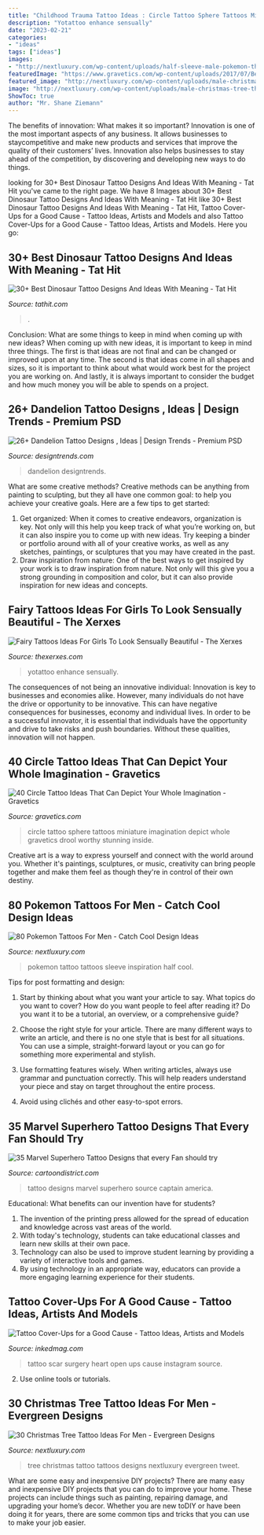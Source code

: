 ```yaml
---
title: "Childhood Trauma Tattoo Ideas : Circle Tattoo Sphere Tattoos Miniature Imagination Depict Whole Gravetics Drool Worthy Stunning Inside"
description: "Yotattoo enhance sensually"
date: "2023-02-21"
categories:
- "ideas"
tags: ["ideas"]
images:
- "http://nextluxury.com/wp-content/uploads/half-sleeve-male-pokemon-themed-half-sleeve-tattoo-design-inspiration.jpg"
featuredImage: "https://www.gravetics.com/wp-content/uploads/2017/07/Bedroom-Miniture-Circle-Tattoo.jpg"
featured_image: "http://nextluxury.com/wp-content/uploads/male-christmas-tree-themed-tattoos.jpg"
image: "http://nextluxury.com/wp-content/uploads/male-christmas-tree-themed-tattoos.jpg"
ShowToc: true
author: "Mr. Shane Ziemann"
---
```



The benefits of innovation: What makes it so important?
Innovation is one of the most important aspects of any business. It allows businesses to staycompetitive and make new products and services that improve the quality of their customers’ lives. Innovation also helps businesses to stay ahead of the competition, by discovering and developing new ways to do things.

	

		
looking for 30+ Best Dinosaur Tattoo Designs And Ideas With Meaning - Tat Hit you've came to the right page. We have 8 Images about 30+ Best Dinosaur Tattoo Designs And Ideas With Meaning - Tat Hit like 30+ Best Dinosaur Tattoo Designs And Ideas With Meaning - Tat Hit, Tattoo Cover-Ups for a Good Cause - Tattoo Ideas, Artists and Models and also Tattoo Cover-Ups for a Good Cause - Tattoo Ideas, Artists and Models. Here you go:
		
    
## 30+ Best Dinosaur Tattoo Designs And Ideas With Meaning - Tat Hit

<img loading=lazy src="http://www.tathit.com/wp-content/uploads/2020/05/dino-tattoo-drawing.jpg" onerror="this.onerror=null;this.src='https://tse4.mm.bing.net/th?id=OIP.jvcc-BASZWyK7h2Bm3MJPQHaFb&amp;pid=15.1';" alt="30+ Best Dinosaur Tattoo Designs And Ideas With Meaning - Tat Hit">

_Source: tathit.com_

>. 

	

Conclusion: What are some things to keep in mind when coming up with new ideas?
When coming up with new ideas, it is important to keep in mind three things. The first is that ideas are not final and can be changed or improved upon at any time. The second is that ideas come in all shapes and sizes, so it is important to think about what would work best for the project you are working on. And lastly, it is always important to consider the budget and how much money you will be able to spends on a project.

    
## 26+ Dandelion Tattoo Designs , Ideas | Design Trends - Premium PSD

<img loading=lazy src="https://images.designtrends.com/wp-content/uploads/2016/03/28072710/Awesome-Colorful-Tattoo.jpg" onerror="this.onerror=null;this.src='https://tse3.mm.bing.net/th?id=OIP.e5nQxs2VBE0t0PYpMPW8KQHaHa&amp;pid=15.1';" alt="26+ Dandelion Tattoo Designs , Ideas | Design Trends - Premium PSD">

_Source: designtrends.com_

>dandelion designtrends. 

	

What are some creative methods?
Creative methods can be anything from painting to sculpting, but they all have one common goal: to help you achieve your creative goals. Here are a few tips to get started: 
1. Get organized: When it comes to creative endeavors, organization is key. Not only will this help you keep track of what you’re working on, but it can also inspire you to come up with new ideas. Try keeping a binder or portfolio around with all of your creative works, as well as any sketches, paintings, or sculptures that you may have created in the past. 
2. Draw inspiration from nature: One of the best ways to get inspired by your work is to draw inspiration from nature. Not only will this give you a strong grounding in composition and color, but it can also provide inspiration for new ideas and concepts.

    
## Fairy Tattoos Ideas For Girls To Look Sensually Beautiful - The Xerxes

<img loading=lazy src="https://www.thexerxes.com/wp-content/uploads/2016/03/Fairy-Tattoo-Design-Images.jpg" onerror="this.onerror=null;this.src='https://tse2.mm.bing.net/th?id=OIP.VIhrGGLOAER7Sn4NxtQJTAHaKe&amp;pid=15.1';" alt="Fairy Tattoos Ideas For Girls To Look Sensually Beautiful - The Xerxes">

_Source: thexerxes.com_

>yotattoo enhance sensually. 

	

The consequences of not being an innovative individual:
Innovation is key to businesses and economies alike. However, many individuals do not have the drive or opportunity to be innovative. This can have negative consequences for businesses, economy and individual lives. In order to be a successful innovator, it is essential that individuals have the opportunity and drive to take risks and push boundaries. Without these qualities, innovation will not happen.

    
## 40 Circle Tattoo Ideas That Can Depict Your Whole Imagination - Gravetics

<img loading=lazy src="https://www.gravetics.com/wp-content/uploads/2017/07/Bedroom-Miniture-Circle-Tattoo.jpg" onerror="this.onerror=null;this.src='https://tse4.mm.bing.net/th?id=OIP.fDM5lOqM06NT-4v2-hAXgAHaHa&amp;pid=15.1';" alt="40 Circle Tattoo Ideas That Can Depict Your Whole Imagination - Gravetics">

_Source: gravetics.com_

>circle tattoo sphere tattoos miniature imagination depict whole gravetics drool worthy stunning inside. 

	

Creative art is a way to express yourself and connect with the world around you. Whether it's paintings, sculptures, or music, creativity can bring people together and make them feel as though they're in control of their own destiny.

    
## 80 Pokemon Tattoos For Men - Catch Cool Design Ideas

<img loading=lazy src="http://nextluxury.com/wp-content/uploads/half-sleeve-male-pokemon-themed-half-sleeve-tattoo-design-inspiration.jpg" onerror="this.onerror=null;this.src='https://tse3.mm.bing.net/th?id=OIP.UEPKiKE1ByNE0KeroQlZQQHaKD&amp;pid=15.1';" alt="80 Pokemon Tattoos For Men - Catch Cool Design Ideas">

_Source: nextluxury.com_

>pokemon tattoo tattoos sleeve inspiration half cool. 

	

Tips for post formatting and design:
1. Start by thinking about what you want your article to say. What topics do you want to cover? How do you want people to feel after reading it? Do you want it to be a tutorial, an overview, or a comprehensive guide?
2. Choose the right style for your article. There are many different ways to write an article, and there is no one style that is best for all situations. You can use a simple, straight-forward layout or you can go for something more experimental and stylish.

3. Use formatting features wisely. When writing articles, always use grammar and punctuation correctly. This will help readers understand your piece and stay on target throughout the entire process.

4. Avoid using clichés and other easy-to-spot errors.

    
## 35 Marvel Superhero Tattoo Designs That Every Fan Should Try

<img loading=lazy src="http://www.cartoondistrict.com/wp-content/uploads/2017/09/Marvel-Superhero-Tattoo-Designs-1.jpg" onerror="this.onerror=null;this.src='https://tse1.mm.bing.net/th?id=OIP.ryz6sVQ90xL6oC-iWLi_WQC7FN&amp;pid=15.1';" alt="35 Marvel Superhero Tattoo Designs that every Fan should try">

_Source: cartoondistrict.com_

>tattoo designs marvel superhero source captain america. 

	

Educational: What benefits can our invention have for students?
1. The invention of the printing press allowed for the spread of education and knowledge across vast areas of the world.
2. With today's technology, students can take educational classes and learn new skills at their own pace.
3. Technology can also be used to improve student learning by providing a variety of interactive tools and games.
4. By using technology in an appropriate way, educators can provide a more engaging learning experience for their students.

    
## Tattoo Cover-Ups For A Good Cause - Tattoo Ideas, Artists And Models

<img loading=lazy src="https://www.inkedmag.com/.image/t_share/MTU5MDMyMjAyMjAwNDkxODAw/open-heart-surgery-scar-tattoo.png" onerror="this.onerror=null;this.src='https://tse3.mm.bing.net/th?id=OIP.KV2n7Cg19xiA4f22MQwFdwHaHe&amp;pid=15.1';" alt="Tattoo Cover-Ups for a Good Cause - Tattoo Ideas, Artists and Models">

_Source: inkedmag.com_

>tattoo scar surgery heart open ups cause instagram source. 

	

2. Use online tools or tutorials.

    
## 30 Christmas Tree Tattoo Ideas For Men - Evergreen Designs

<img loading=lazy src="http://nextluxury.com/wp-content/uploads/male-christmas-tree-themed-tattoos.jpg" onerror="this.onerror=null;this.src='https://tse1.mm.bing.net/th?id=OIP.1IRb3S021KlrjzI-pvW_LQHaHX&amp;pid=15.1';" alt="30 Christmas Tree Tattoo Ideas For Men - Evergreen Designs">

_Source: nextluxury.com_

>tree christmas tattoo tattoos designs nextluxury evergreen tweet. 

	

What are some easy and inexpensive DIY projects?
There are many easy and inexpensive DIY projects that you can do to improve your home. These projects can include things such as painting, repairing damage, and upgrading your home’s decor. Whether you are new toDIY or have been doing it for years, there are some common tips and tricks that you can use to make your job easier.

